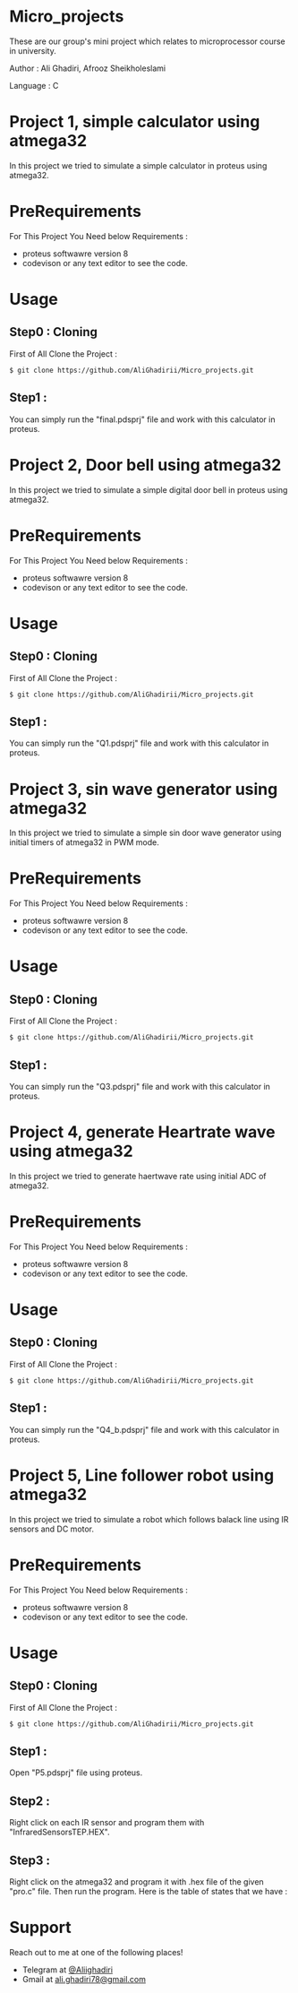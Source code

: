 # Micro_projects
These are our group's mini project which relates to microprocessor course in university.

Author : Ali Ghadiri, Afrooz Sheikholeslami

Language : C

# **Project 1, simple calculator using atmega32**

In this project we tried to simulate a simple calculator in proteus using atmega32.

# **PreRequirements**

For This Project You Need below Requirements :
- proteus softwawre version 8
- codevison or any text editor to see the code.

# **Usage**
## Step0 : Cloning

First of All Clone the Project : 

```shell
$ git clone https://github.com/AliGhadirii/Micro_projects.git
```

## Step1 : 

You can simply run the "final.pdsprj" file and work with this calculator in proteus.

# **Project 2, Door bell using atmega32**

In this project we tried to simulate a simple digital door bell in proteus using atmega32.

# **PreRequirements**

For This Project You Need below Requirements :
- proteus softwawre version 8
- codevison or any text editor to see the code.

# **Usage**
## Step0 : Cloning

First of All Clone the Project : 

```shell
$ git clone https://github.com/AliGhadirii/Micro_projects.git
```

## Step1 : 

You can simply run the "Q1.pdsprj" file and work with this calculator in proteus.

# **Project 3, sin wave generator using atmega32**

In this project we tried to simulate a simple sin door wave generator using initial timers of atmega32 in PWM mode.

# **PreRequirements**

For This Project You Need below Requirements :
- proteus softwawre version 8
- codevison or any text editor to see the code.

# **Usage**
## Step0 : Cloning

First of All Clone the Project : 

```shell
$ git clone https://github.com/AliGhadirii/Micro_projects.git
```

## Step1 : 

You can simply run the "Q3.pdsprj" file and work with this calculator in proteus.

# **Project 4, generate Heartrate wave using atmega32**

In this project we tried to generate haertwave rate using initial ADC of atmega32.

# **PreRequirements**

For This Project You Need below Requirements :
- proteus softwawre version 8
- codevison or any text editor to see the code.

# **Usage**
## Step0 : Cloning

First of All Clone the Project : 

```shell
$ git clone https://github.com/AliGhadirii/Micro_projects.git
```

## Step1 : 

You can simply run the "Q4_b.pdsprj" file and work with this calculator in proteus.

# **Project 5, Line follower robot using atmega32**

In this project we tried to simulate a robot which follows balack line using IR sensors and DC motor.

# **PreRequirements**

For This Project You Need below Requirements :
- proteus softwawre version 8
- codevison or any text editor to see the code.

# **Usage**
## Step0 : Cloning

First of All Clone the Project : 

```shell
$ git clone https://github.com/AliGhadirii/Micro_projects.git
```

## Step1 : 

Open "P5.pdsprj" file using proteus.

## Step2 : 

Right click on each IR sensor and program them with "InfraredSensorsTEP.HEX".

## Step3 : 

Right click on the atmega32 and program it with .hex file of the given "pro.c" file.
Then run the program.
Here is the table of states that we have :



# **Support**

Reach out to me at one of the following places!

- Telegram at <a href="https://t.me/Aliighadiri" target="_blank">@Aliighadiri</a>
- Gmail at <a href="mailto:ali.ghadiri78@gmail.com" target="_blank">ali.ghadiri78@gmail.com</a>



